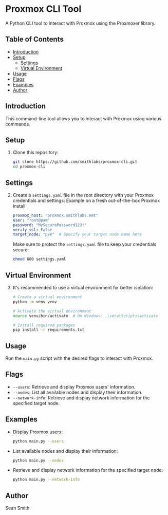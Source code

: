 # Proxmox CLI Tool

A Python CLI tool to interact with Proxmox using the Proxmoxer library.

## Table of Contents
- [Introduction](#introduction)
- [Setup](#setup)
  - [Settings](#settings)
  - [Virtual Environment](#virtual-environment)
- [Usage](#usage)
- [Flags](#flags)
- [Examples](#examples)
- [Author](#author)

## Introduction
This command-line tool allows you to interact with Proxmox using various commands.

## Setup
1. Clone this repository:
    ```bash
    git clone https://github.com/smithlabs/proxmox-cli.git
    cd proxmox-cli
    ```

## Settings
2. Create a `settings.yaml` file in the root directory with your Proxmox credentials and settings:
    Example on a fresh out-of-the-box Proxmox install
    ```yaml
    proxmox_host: "proxmox.smithlabs.net"
    user: "root@pam"
    password: "MySecurePassword123!"
    verify_ssl: False
    target_node: "pve"  # Specify your target node name here
    ```
    Make sure to protect the `settings.yaml` file to keep your credentials secure:
    ```bash
    chmod 600 settings.yaml
    ```
## Virtual Environment
3. It's recommended to use a virtual environment for better isolation:
    ```bash
    # Create a virtual environment
    python -m venv venv

    # Activate the virtual environment
    source venv/bin/activate  # On Windows: .\venv\Scripts\activate

    # Install required packages
    pip install -r requirements.txt
    ```

## Usage
Run the `main.py` script with the desired flags to interact with Proxmox.

## Flags
- `--users`: Retrieve and display Proxmox users' information.
- `--nodes`: List all available nodes and display their information.
- `--network-info`: Retrieve and display network information for the specified target node.

## Examples
- Display Proxmox users:
    ```bash
    python main.py --users
    ```
- List available nodes and display their information:
    ```bash
    python main.py --nodes
    ```
- Retrieve and display network information for the specified target node:
    ```bash
    python main.py --network-info
    ```

## Author
Sean Smith
